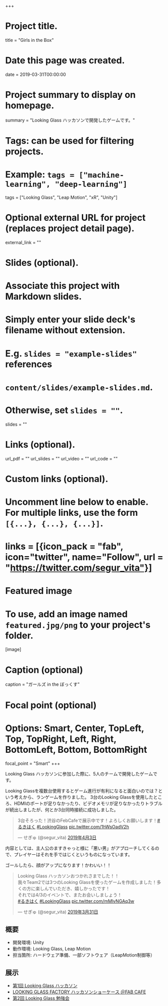 +++
# Project title.
title = "Girls in the Box"

# Date this page was created.
date = 2019-03-31T00:00:00

# Project summary to display on homepage.
summary = "Looking Glass ハッカソンで開発したゲームです。"

# Tags: can be used for filtering projects.
# Example: `tags = ["machine-learning", "deep-learning"]`
tags = ["Looking Glass", "Leap Motion", "xR", "Unity"]

# Optional external URL for project (replaces project detail page).
external_link = ""

# Slides (optional).
#   Associate this project with Markdown slides.
#   Simply enter your slide deck's filename without extension.
#   E.g. `slides = "example-slides"` references 
#   `content/slides/example-slides.md`.
#   Otherwise, set `slides = ""`.
slides = ""

# Links (optional).
url_pdf = ""
url_slides = ""
url_video = ""
url_code = ""

# Custom links (optional).
#   Uncomment line below to enable. For multiple links, use the form `[{...}, {...}, {...}]`.
# links = [{icon_pack = "fab", icon="twitter", name="Follow", url = "https://twitter.com/segur_vita"}]

# Featured image
# To use, add an image named `featured.jpg/png` to your project's folder. 
[image]
  # Caption (optional)
  caption = "ガールズ in the ぼっくす"

  # Focal point (optional)
  # Options: Smart, Center, TopLeft, Top, TopRight, Left, Right, BottomLeft, Bottom, BottomRight
  focal_point = "Smart"
+++


Looking Glass ハッカソンに参加した際に、5人のチームで開発したゲームです。

Looking Glassを複数台使用するとゲーム進行が有利になると面白いのでは？という考えから、ランゲームを作りました。
3台のLooking Glassを使用したところ、HDMIのポートが足りなかったり、ビデオメモリが足りなかったりトラブルが続出しましたが、何とか3台同時接続に成功しました。

<blockquote class="twitter-tweet" data-lang="ja"><p lang="ja" dir="ltr">3台そろった！渋谷のFebCafeで展示中です！よろしくお願いします！<a href="https://twitter.com/hashtag/%E3%82%8B%E3%81%8D%E3%81%AF%E3%81%8F?src=hash&amp;ref_src=twsrc%5Etfw">#るきはく</a> <a href="https://twitter.com/hashtag/LookingGlass?src=hash&amp;ref_src=twsrc%5Etfw">#LookingGlass</a> <a href="https://t.co/1hWsOadV2h">pic.twitter.com/1hWsOadV2h</a></p>&mdash; せぎゅ (@segur_vita) <a href="https://twitter.com/segur_vita/status/1113393955817672704?ref_src=twsrc%5Etfw">2019年4月3日</a></blockquote>
<script async src="https://platform.twitter.com/widgets.js" charset="utf-8"></script>

内容としては、主人公のますきゃっと様に「悪い男」がアプローチしてくるので、プレイヤーはそれを手ではじくというものになっています。

ゴールしたら、顔がアップになります！かわいい！！

<blockquote class="twitter-tweet" data-lang="ja"><p lang="ja" dir="ltr">Looking Glass ハッカソンおつかれさまでした！！<br>我々Team2では3つのLooking Glassを使ったゲームを作成しました！多くの方に楽しんでいただき、嬉しかったです！<br>それでは4/3のイベントで、またお会いしましょう！<br> <a href="https://twitter.com/hashtag/%E3%82%8B%E3%81%8D%E3%81%AF%E3%81%8F?src=hash&amp;ref_src=twsrc%5Etfw">#るきはく</a> <a href="https://twitter.com/hashtag/LookingGlass?src=hash&amp;ref_src=twsrc%5Etfw">#LookingGlass</a> <a href="https://t.co/mMlvNGAq3w">pic.twitter.com/mMlvNGAq3w</a></p>&mdash; せぎゅ (@segur_vita) <a href="https://twitter.com/segur_vita/status/1112346492168073216?ref_src=twsrc%5Etfw">2019年3月31日</a></blockquote>
<script async src="https://platform.twitter.com/widgets.js" charset="utf-8"></script>


## 概要

- 開発環境: Unity
- 動作環境: Looking Glass, Leap Motion
- 担当箇所: ハードウェア準備、一部ソフトウェア（LeapMotion制御等）


## 展示

- [第1回 Looking Glass ハッカソン](https://lookingglass.connpass.com/event/119022/)
- [LOOKING GLASS FACTORY ハッカソンショーケース ＠FAB CAFE](https://lookingglassfactory.com/events/looking-glass-factory-%E3%83%8F%E3%83%83%E3%82%AB%E3%82%BD%E3%83%B3%E3%82%B7%E3%83%A7%E3%83%BC%E3%82%B1%E3%83%BC%E3%82%B9-%EF%BC%A0fab-cafe/)
- [第2回 Looking Glass 勉強会](https://lookingglass.connpass.com/event/123727/)



